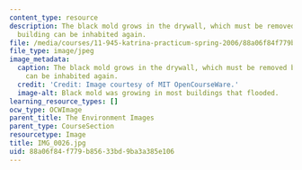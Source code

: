 ```yaml
---
content_type: resource
description: The black mold grows in the drywall, which must be removed before the
  building can be inhabited again.
file: /media/courses/11-945-katrina-practicum-spring-2006/88a06f84f779b85633bd9ba3a385e106_IMG_0026.jpg
file_type: image/jpeg
image_metadata:
  caption: The black mold grows in the drywall, which must be removed before the building
    can be inhabited again.
  credit: 'Credit: Image courtesy of MIT OpenCourseWare.'
  image-alt: Black mold was growing in most buildings that flooded.
learning_resource_types: []
ocw_type: OCWImage
parent_title: The Environment Images
parent_type: CourseSection
resourcetype: Image
title: IMG_0026.jpg
uid: 88a06f84-f779-b856-33bd-9ba3a385e106
---
```

